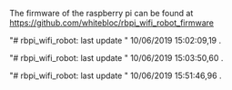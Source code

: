 The firmware of the raspberry pi can be found at https://github.com/whitebloc/rbpi_wifi_robot_firmware

"# rbpi_wifi_robot: last update " 10/06/2019 15:02:09,19 . 
 
"# rbpi_wifi_robot: last update " 10/06/2019 15:03:50,60 . 
 
"# rbpi_wifi_robot: last update " 10/06/2019 15:51:46,96 . 
 
